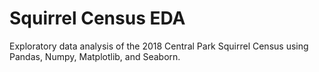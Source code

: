 # Squirrel Census EDA

Exploratory data analysis of the 2018 Central Park Squirrel Census using Pandas, Numpy, Matplotlib, and Seaborn.
